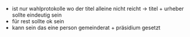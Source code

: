 - ist nur wahlprotokolle wo der titel alleine nicht reicht -> titel + urheber sollte eindeutig sein
- für rest sollte ok sein
- kann sein das eine person gemeinderat + präsidium gesetzt 

